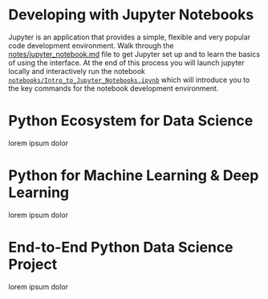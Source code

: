 
# Developing with Jupyter Notebooks
Jupyter is an application that provides a simple, flexible and very popular code development environment. Walk through the [notes/jupyter_notebook.md](notes/jupyter_notebook.md) file to get Jupyter set up and to learn the basics of using the interface. At the end of this process you will launch jupyter locally and interactively run the notebook [`notebooks/Intro_to_Jupyter_Notebooks.ipynb`](notebooks/Intro_to_Jupyter_Notebooks.ipynb) which will introduce you to the key commands for the notebook development environment.

# Python Ecosystem for Data Science
lorem ipsum dolor

# Python for Machine Learning & Deep Learning
lorem ipsum dolor

# End-to-End Python Data Science Project
lorem ipsum dolor
